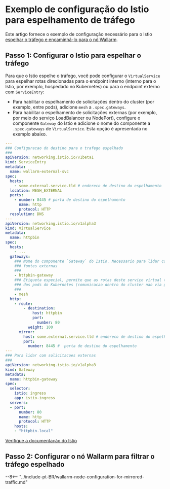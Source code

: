 # Exemplo de configuração do Istio para espelhamento de tráfego

Este artigo fornece o exemplo de configuração necessário para o Istio [espelhar o tráfego e encaminhá-lo para o nó Wallarm](overview.md).

## Passo 1: Configurar o Istio para espelhar o tráfego

Para que o Istio espelhe o tráfego, você pode configurar o `VirtualService` para espelhar rotas direcionadas para o endpoint interno (interno para o Istio, por exemplo, hospedado no Kubernetes) ou para o endpoint externo com `ServiceEntry`:

* Para habilitar o espelhamento de solicitações dentro do cluster (por exemplo, entre pods), adicione `mesh` a `.spec.gateways`.
* Para habilitar o espelhamento de solicitações externas (por exemplo, por meio do serviço LoadBalancer ou NodePort), configure o componente `Gateway` do Istio e adicione o nome do componente a `.spec.gateways` de `VirtualService`. Esta opção é apresentada no exemplo abaixo.


```yaml
---
### Configuracao do destino para o trafego espelhado
###
apiVersion: networking.istio.io/v1beta1
kind: ServiceEntry
metadata:
  name: wallarm-external-svc
spec:
  hosts:
    - some.external.service.tld # endereco de destino do espelhamento
  location: MESH_EXTERNAL
  ports:
    - number: 8445 # porta de destino do espelhamento
      name: http
      protocol: HTTP
  resolution: DNS
---
apiVersion: networking.istio.io/v1alpha3
kind: VirtualService
metadata:
  name: httpbin
spec:
  hosts:
    - ...
  gateways:
    ### Nome do componente `Gateway` do Istio. Necessario para lidar com trafego de
    ### fontes externas
    ###
    - httpbin-gateway
    ### Etiqueta especial, permite que as rotas deste serviço virtual trabalhem com solicitações
    ### dos pods do Kubernetes (comunicacao dentro do cluster nao via gateways)
    ###
    - mesh
  http:
    - route:
        - destination:
            host: httpbin
            port:
              number: 80
          weight: 100
      mirror:
        host: some.external.service.tld # endereco de destino do espelhamento
        port:
          number: 8445 #  porta de destino do espelhamento
---
### Para lidar com solicitacoes externas
###
apiVersion: networking.istio.io/v1alpha3
kind: Gateway
metadata:
  name: httpbin-gateway
spec:
  selector:
    istio: ingress
    app: istio-ingress
  servers:
  - port:
      number: 80
      name: http
      protocol: HTTP
    hosts:
    - "httpbin.local"
```
[Verifique a documentação do Istio](https://istio.io/latest/docs/tasks/traffic-management/mirroring/)

## Passo 2: Configurar o nó Wallarm para filtrar o tráfego espelhado

--8<-- "../include-pt-BR/wallarm-node-configuration-for-mirrored-traffic.md"
